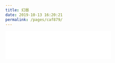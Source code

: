 ```yaml
---
title: 幻昼
date: 2019-10-13 16:20:21
permalink: /pages/caf879/
---
```

<iframe frameborder="no" border="0" marginwidth="0" marginheight="0" width='330' height='86' src="//music.163.com/outchain/player?type=2&id=28907016&auto=0&height=66"></iframe>
